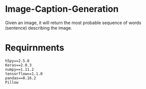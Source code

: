 # Image-Caption-Generation
Given an image, it will return the most probable sequence of words (sentence) describing the image. 


# Requirnments
    h5py==2.5.0
    Keras==2.0.3
    numpy==1.11.2
    tensorflow==1.1.0
    pandas==0.16.2
    Pillow
